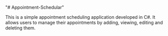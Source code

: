 "# Appointment-Schedular" 

This is a simple appointment scheduling application developed in C#.
It allows users to manage their appointments by adding, viewing, editing and deleting them.
